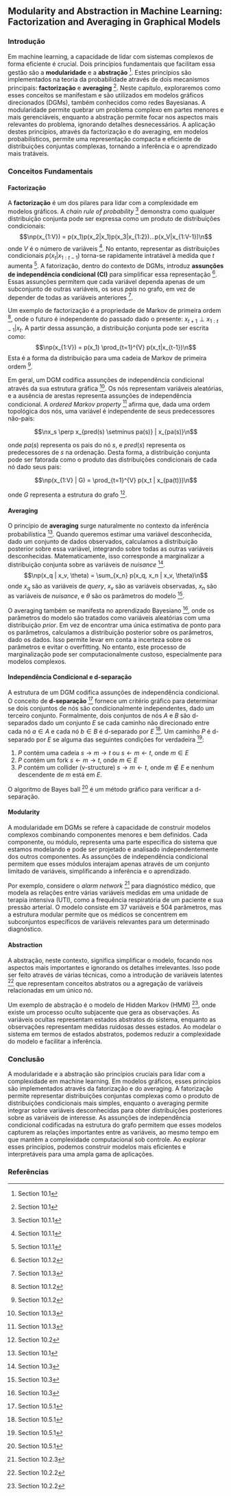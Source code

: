 ## Modularity and Abstraction in Machine Learning: Factorization and Averaging in Graphical Models

### Introdução
Em machine learning, a capacidade de lidar com sistemas complexos de forma eficiente é crucial. Dois princípios fundamentais que facilitam essa gestão são a **modularidade** e a **abstração** [^1]. Estes princípios são implementados na teoria da probabilidade através de dois mecanismos principais: **factorização** e **averaging** [^1]. Neste capítulo, exploraremos como esses conceitos se manifestam e são utilizados em modelos gráficos direcionados (DGMs), também conhecidos como redes Bayesianas. A modularidade permite quebrar um problema complexo em partes menores e mais gerenciáveis, enquanto a abstração permite focar nos aspectos mais relevantes do problema, ignorando detalhes desnecessários. A aplicação destes princípios, através da factorização e do averaging, em modelos probabilísticos, permite uma representação compacta e eficiente de distribuições conjuntas complexas, tornando a inferência e o aprendizado mais tratáveis.

### Conceitos Fundamentais

#### Factorização
A **factorização** é um dos pilares para lidar com a complexidade em modelos gráficos. A *chain rule of probability* [^2] demonstra como qualquer distribuição conjunta pode ser expressa como um produto de distribuições condicionais:
$$\np(x_{1:V}) = p(x_1)p(x_2|x_1)p(x_3|x_{1:2})...p(x_V|x_{1:V-1})\n$$
onde $V$ é o número de variáveis [^2]. No entanto, representar as distribuições condicionais $p(x_t|x_{1:t-1})$ torna-se rapidamente intratável à medida que $t$ aumenta [^2]. A fatorização, dentro do contexto de DGMs, introduz **assunções de independência condicional (CI)** para simplificar essa representação [^3]. Essas assunções permitem que cada variável dependa apenas de um subconjunto de outras variáveis, os seus *pais* no grafo, em vez de depender de todas as variáveis anteriores [^4].

Um exemplo de factorização é a propriedade de Markov de primeira ordem [^3], onde o futuro é independente do passado dado o presente: $x_{t+1} \perp x_{1:t-1} | x_t$. A partir dessa assunção, a distribuição conjunta pode ser escrita como:
$$\np(x_{1:V}) = p(x_1) \prod_{t=1}^{V} p(x_t|x_{t-1})\n$$
Esta é a forma da distribuição para uma cadeia de Markov de primeira ordem [^3].

Em geral, um DGM codifica assunções de independência condicional através da sua estrutura gráfica [^4]. Os nós representam variáveis aleatórias, e a ausência de arestas representa assunções de independência condicional. A *ordered Markov property* [^4] afirma que, dada uma ordem topológica dos nós, uma variável é independente de seus predecessores não-pais:

$$\nx_s \perp x_{pred(s) \setminus pa(s)} | x_{pa(s)}\n$$

onde $pa(s)$ representa os pais do nó $s$, e $pred(s)$ representa os predecessores de $s$ na ordenação. Desta forma, a distribuição conjunta pode ser fatorada como o produto das distribuições condicionais de cada nó dado seus pais:

$$\np(x_{1:V} | G) = \prod_{t=1}^{V} p(x_t | x_{pa(t)})\n$$

onde $G$ representa a estrutura do grafo [^5].

#### Averaging
O princípio de **averaging** surge naturalmente no contexto da inferência probabilística [^1]. Quando queremos estimar uma variável desconhecida, dado um conjunto de dados observados, calculamos a distribuição posterior sobre essa variável, integrando sobre todas as outras variáveis desconhecidas. Matematicamente, isso corresponde a marginalizar a distribuição conjunta sobre as variáveis de *nuisance* [^14].
$$\np(x_q | x_v, \theta) = \sum_{x_n} p(x_q, x_n | x_v, \theta)\n$$
onde $x_q$ são as variáveis de *query*, $x_v$ são as variáveis observadas, $x_n$ são as variáveis de *nuisance*, e $\theta$ são os parâmetros do modelo [^14].

O averaging também se manifesta no aprendizado Bayesiano [^14], onde os parâmetros do modelo são tratados como variáveis aleatórias com uma distribuição *prior*. Em vez de encontrar uma única estimativa de ponto para os parâmetros, calculamos a distribuição posterior sobre os parâmetros, dado os dados. Isso permite levar em conta a incerteza sobre os parâmetros e evitar o overfitting. No entanto, este processo de marginalização pode ser computacionalmente custoso, especialmente para modelos complexos.

#### Independência Condicional e d-separação
A estrutura de um DGM codifica assunções de independência condicional. O conceito de **d-separação** [^18] fornece um critério gráfico para determinar se dois conjuntos de nós são condicionalmente independentes, dado um terceiro conjunto. Formalmente, dois conjuntos de nós $A$ e $B$ são d-separados dado um conjunto $E$ se cada caminho não direcionado entre cada nó $a \in A$ e cada nó $b \in B$ é d-separado por $E$ [^18]. Um caminho $P$ é d-separado por $E$ se alguma das seguintes condições for verdadeira [^18]:
1.  $P$ contém uma cadeia $s \rightarrow m \rightarrow t$ ou $s \leftarrow m \leftarrow t$, onde $m \in E$
2.  $P$ contém um fork $s \leftarrow m \rightarrow t$, onde $m \in E$
3.  $P$ contém um collider (v-structure) $s \rightarrow m \leftarrow t$, onde $m \notin E$ e nenhum descendente de $m$ está em $E$.

O algoritmo de Bayes ball [^18] é um método gráfico para verificar a d-separação.

#### Modularity
A modularidade em DGMs se refere à capacidade de construir modelos complexos combinando componentes menores e bem definidos. Cada componente, ou módulo, representa uma parte específica do sistema que estamos modelando e pode ser projetado e analisado independentemente dos outros componentes. As assunções de independência condicional permitem que esses módulos interajam apenas através de um conjunto limitado de variáveis, simplificando a inferência e o aprendizado.

Por exemplo, considere o *alarm network* [^7] para diagnóstico médico, que modela as relações entre várias variáveis medidas em uma unidade de terapia intensiva (UTI), como a frequência respiratória de um paciente e sua pressão arterial. O modelo consiste em 37 variáveis e 504 parâmetros, mas a estrutura modular permite que os médicos se concentrem em subconjuntos específicos de variáveis relevantes para um determinado diagnóstico.

#### Abstraction
A abstração, neste contexto, significa simplificar o modelo, focando nos aspectos mais importantes e ignorando os detalhes irrelevantes. Isso pode ser feito através de várias técnicas, como a introdução de variáveis latentes [^6] que representam conceitos abstratos ou a agregação de variáveis relacionadas em um único nó.

Um exemplo de abstração é o modelo de Hidden Markov (HMM) [^6], onde existe um processo oculto subjacente que gera as observações. As variáveis ocultas representam estados abstratos do sistema, enquanto as observações representam medidas ruidosas desses estados. Ao modelar o sistema em termos de estados abstratos, podemos reduzir a complexidade do modelo e facilitar a inferência.

### Conclusão

A modularidade e a abstração são princípios cruciais para lidar com a complexidade em machine learning. Em modelos gráficos, esses princípios são implementados através da fatorização e do averaging. A fatorização permite representar distribuições conjuntas complexas como o produto de distribuições condicionais mais simples, enquanto o averaging permite integrar sobre variáveis desconhecidas para obter distribuições posteriores sobre as variáveis de interesse. As assunções de independência condicional codificadas na estrutura do grafo permitem que esses modelos capturem as relações importantes entre as variáveis, ao mesmo tempo em que mantêm a complexidade computacional sob controle. Ao explorar esses princípios, podemos construir modelos mais eficientes e interpretáveis para uma ampla gama de aplicações.

### Referências
[^1]: Section 10.1
[^2]: Section 10.1.1
[^3]: Section 10.1.2
[^4]: Section 10.1.3
[^5]: Section 10.2
[^6]: Section 10.2.2
[^7]: Section 10.2.3
[^14]: Section 10.3
[^18]: Section 10.5.1

<!-- END -->